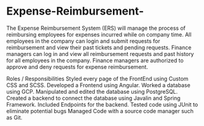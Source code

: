 # Expense-Reimbursement-
The Expense Reimbursement System (ERS) will manage the process of reimbursing employees for expenses incurred while on company time. All employees in the company can login and submit requests for reimbursement and view their past tickets and pending requests. Finance managers can log in and view all reimbursement requests and past history for all employees in the company. Finance managers are authorized to approve and deny requests for expense reimbursement.

Roles / Responsibilities 
Styled every page of the FrontEnd using Custom CSS and SCSS. 
Developed a Frontend using Angular.
Worked a database using GCP.
Manipulated and edited the database using PostgreSQL.
Created a backend to connect the database using Javalin and Spring Framework.
Included Endpoints for the backend.
Tested code using JUnit to eliminate potential bugs
Managed Code with a source code manager such as Git.
